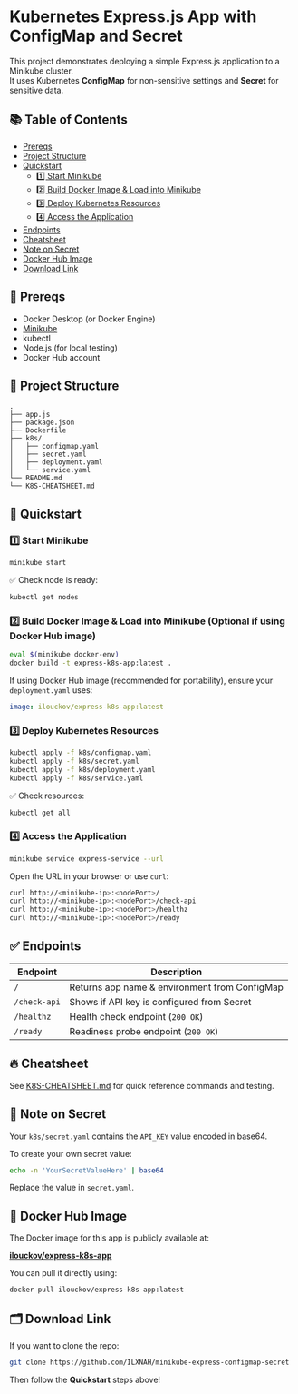
# Kubernetes Express.js App with ConfigMap and Secret

This project demonstrates deploying a simple Express.js application to a Minikube cluster.  
It uses Kubernetes **ConfigMap** for non-sensitive settings and **Secret** for sensitive data.

## 📚 Table of Contents

- [Prereqs](#-prereqs)
- [Project Structure](#-project-structure)
- [Quickstart](#-quickstart)
  - [1️⃣ Start Minikube](#1️⃣-start-minikube)
  - [2️⃣ Build Docker Image & Load into Minikube](#2️⃣-build-docker-image--load-into-minikube-optional-if-using-docker-hub-image)
  - [3️⃣ Deploy Kubernetes Resources](#3️⃣-deploy-kubernetes-resources)
  - [4️⃣ Access the Application](#4️⃣-access-the-application)
- [Endpoints](#-endpoints)
- [Cheatsheet](#-cheatsheet)
- [Note on Secret](#-note-on-secret)
- [Docker Hub Image](#-docker-hub-image)
- [Download Link](#-download-link)

## 📝 Prereqs

- Docker Desktop (or Docker Engine)
- [Minikube](https://minikube.sigs.k8s.io/docs/start/)
- kubectl
- Node.js (for local testing)
- Docker Hub account

## 📁 Project Structure

```
.
├── app.js
├── package.json
├── Dockerfile
├── k8s/
│   ├── configmap.yaml
│   ├── secret.yaml
│   ├── deployment.yaml
│   └── service.yaml
└── README.md
└── K8S-CHEATSHEET.md
```

## 🚀 Quickstart

### 1️⃣ Start Minikube

```bash
minikube start
```

✅ Check node is ready:

```bash
kubectl get nodes
```

### 2️⃣ Build Docker Image & Load into Minikube (Optional if using Docker Hub image)

```bash
eval $(minikube docker-env)
docker build -t express-k8s-app:latest .
```

If using Docker Hub image (recommended for portability), ensure your `deployment.yaml` uses:

```yaml
image: ilouckov/express-k8s-app:latest
```

### 3️⃣ Deploy Kubernetes Resources

```bash
kubectl apply -f k8s/configmap.yaml
kubectl apply -f k8s/secret.yaml
kubectl apply -f k8s/deployment.yaml
kubectl apply -f k8s/service.yaml
```

✅ Check resources:

```bash
kubectl get all
```

### 4️⃣ Access the Application

```bash
minikube service express-service --url
```

Open the URL in your browser or use `curl`:

```bash
curl http://<minikube-ip>:<nodePort>/
curl http://<minikube-ip>:<nodePort>/check-api
curl http://<minikube-ip>:<nodePort>/healthz
curl http://<minikube-ip>:<nodePort>/ready
```

## ✅ Endpoints

| Endpoint     | Description                                     |
| ------------ | ----------------------------------------------- |
| `/`          | Returns app name & environment from ConfigMap    |
| `/check-api` | Shows if API key is configured from Secret       |
| `/healthz`   | Health check endpoint (`200 OK`)                |
| `/ready`     | Readiness probe endpoint (`200 OK`)              |

## 🔥 Cheatsheet

See [K8S-CHEATSHEET.md](./K8S-CHEATSHEET.md) for quick reference commands and testing.

## 🔑 Note on Secret

Your `k8s/secret.yaml` contains the `API_KEY` value encoded in base64.

To create your own secret value:

```bash
echo -n 'YourSecretValueHere' | base64
```

Replace the value in `secret.yaml`.

## 🐳 Docker Hub Image

The Docker image for this app is publicly available at:

[**ilouckov/express-k8s-app**](https://hub.docker.com/r/ilouckov/express-k8s-app)

You can pull it directly using:

```bash
docker pull ilouckov/express-k8s-app:latest
```

## 🗂 Download Link

If you want to clone the repo:

```bash
git clone https://github.com/ILXNAH/minikube-express-configmap-secret
```

Then follow the **Quickstart** steps above!
